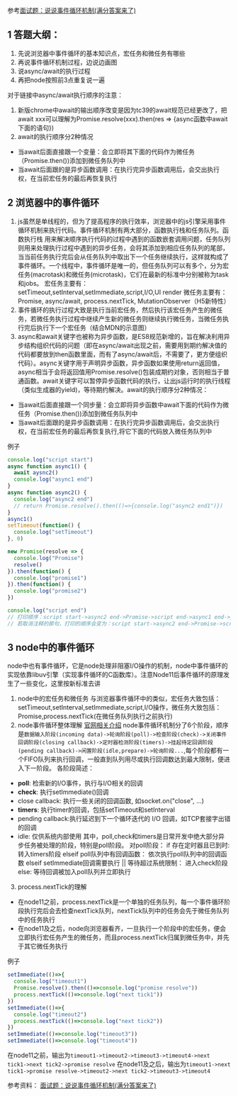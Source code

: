 参考[面试题：说说事件循环机制(满分答案来了)](面试题：说说事件循环机制(满分答案来了))
## 1 答题大纲：
1. 先说浏览器中事件循环的基本知识点，宏任务和微任务有哪些
2. 再说事件循环机制过程，边说边画图
3. 说async/await的执行过程
4. 再把node按照前3点重复说一遍

对于链接中async/await执行顺序的注意：
1. 新版chrome中await的输出顺序改变是因为tc39的await规范已经更改了，把await xxx可以理解为Promise.resolve(xxx).then(res => {async函数中await下面的语句})
2. await的执行顺序分2种情况
  - 当await后面直接跟一个变量：会立即将其下面的代码作为微任务（Promise.then())添加到微任务队列中
  - 当await后面跟的是异步函数调用：在执行完异步函数调用后，会交出执行权，在当前宏任务的最后再恢复执行

## 2 浏览器中的事件循环
1. js虽然是单线程的，但为了提高程序的执行效率，浏览器中的js引擎采用事件循环机制来执行代码。事件循环机制有两大部分，函数执行栈和任务队列。函数执行栈
用来解决顺序执行代码的过程中遇到的函数嵌套调用问题，任务队列则用来处理执行过程中遇到的异步任务，会将其添加到相应任务队列的尾部，当当前任务执行完后会从任务队列中取出下一个任务继续执行，这样就构成了事件循环。一个线程中，事件循环是唯一的，但任务队列可以有多个，分为宏任务(macrotask)和微任务(microtask)，它们在最新的标准中分别被称为task和jobs。
宏任务主要有：setTimeout,setInterval,setImmediate,script,I/O,UI render
微任务主要有：Promise, async/await, process.nextTick, MutationObserver（H5新特性）
2. 事件循环的执行过程大致是执行当前宏任务，然后执行该宏任务产生的微任务，若微任务执行过程中继续产生新的微任务则继续执行微任务，当微任务执行完后执行下一个宏任务（结合MDN的示意图）
3. async和await关键字也被称为异步函数，是ES8规范新增的，旨在解决利用异步结构组织代码的问题（即在async/await出现之前，需要用到期约解决值的代码都要放到then函数里面，而有了async/await后，不需要了，更方便组织代码）。async关键字用于声明异步函数，异步函数如果使用return返回值，async相当于会将返回值用Promise.resolve()包装成期约对象，否则相当于普通函数。await关键字可以暂停异步函数代码的执行，让出js运行时的执行线程（类似生成器的yield)，等待期约解决。await的执行顺序分2种情况：
  - 当await后面直接跟一个同步量：会立即将异步函数中await下面的代码作为微任务（Promise.then())添加到微任务队列中
  - 当await后面跟的是异步函数调用：在执行完异步函数调用后，会交出执行权，在当前宏任务的最后再恢复执行,将它下面的代码放入微任务队列中

例子
```javascript
console.log("script start")
async function async1() {
  await aysnc2()
  console.log("async1 end")
}
async function async2() {
  console.log("async2 end")
  // return Promise.resolve().then(()=>{console.log("async2 end1")})
}
async1()
setTimeout(function() {
  console.log("setTimeout")
}, 0)

new Promise(resolve => {
  console.log("Promise")
  resolve()
}).then(function() {
  console.log("promise1")
}).then(function() {
  console.log("promise2")
})

console.log("script end")
// 打印顺序：script start->async2 end->Promise->script end->async1 end->promise1->promise2->setTimeout
// 若取消注释的那句，打印的顺序会变为：script start->async2 end->Promise->script end->async2 end1->promise1->promise2->async1 end->setTimeout
```

## 3 node中的事件循环
node中也有事件循环，它是node处理非阻塞I/O操作的机制，node中事件循环的实现依靠libuv引擎（实现事件循环的C函数库）。注意Node11后事件循环的原理发生了一些变化，这里按新标准去讲
1. node中的宏任务和微任务
与浏览器事件循环中的类似，宏任务大致包括：setTimeout,setInterval,setImmediate,script,I/O操作，微任务大致包括：Promise,process.nextTick(在微任务队列执行之前执行)
2. node事件循环整体理解
[官网相关介绍](https://nodejs.org/zh-cn/docs/guides/event-loop-timers-and-nexttick/#what-is-the-event-loop)
node事件循环机制分了6个阶段，顺序是`数据输入阶段(incoming data)->轮询阶段(poll)->检查阶段(check)->关闭事件回调阶段(closing callback)->定时器检测阶段(timers)->挂起待定回调阶段(pending callback)->闲置阶段(idle,prepare)->轮询阶段...`,每个阶段都有一个FIFO队列来执行回调，一般直到队列用尽或执行回调数达到最大限制，便进入下一阶段。
各阶段简述：
- **poll**: 检索新的I/O事件，执行与I/O相关的回调
- **check**: 执行setImmediate()回调
- close callback: 执行一些关闭的回调函数, 如socket.on("close", ...)
- **timers**: 执行timer的回调，包括setTimeout和setInterval
- pending callback:执行延迟到下一个循环迭代的 I/O 回调，如TCP套接字出错的回调
- idle: 仅供系统内部使用
其中，poll,check和timers是日常开发中绝大部分异步任务被处理的阶段，特别是poll阶段。
对poll阶段：
  if 存在定时器且已到时:
    转入timers阶段
  elseif poll队列中有回调函数：
    依次执行poll队列中的回调函数
  elseif setImmediate回调需要执行 || 等待超过系统限制：
    进入check阶段
  else:
    等待回调被加入poll队列并立即执行
3. process.nextTick的理解
- 在node11之前，process.nextTick是一个单独的任务队列，每一个事件循环阶段执行完后会去检查nextTick队列，nextTick队列中的任务会先于微任务队列中的任务执行
- 在node11及之后，node向浏览器看齐，一旦执行一个阶段中的宏任务，便会立即执行宏任务产生的微任务，而且process.nextTick归属到微任务中，并先于其它微任务执行

例子
```javascript
setImmediate(()=>{
  console.log("timeout1")
  Promise.resolve().then(()=>console.log("promise resolve"))
  process.nextTick(()=>console.log("next tick1"))
})
setImmediate(()=>{
  console.log("timeout2")
  process.nextTick(()=>console.log("next tick2"))
})
setImmediate(()=>console.log("timeout3"))
setImmediate(()=>console.log("timeout4"))
```
在node11之前，输出为`timeout1->timeout2->timeout3->timeout4->next tick1->next tick2->promise resolve`
在node11及之后，输出为`timeout1->next tick1->promise resolve->timeout2->next tick2->timeout3->timeout4`

参考资料：
[面试题：说说事件循环机制(满分答案来了)](https://blog.csdn.net/LuckyWinty/article/details/104765786/)